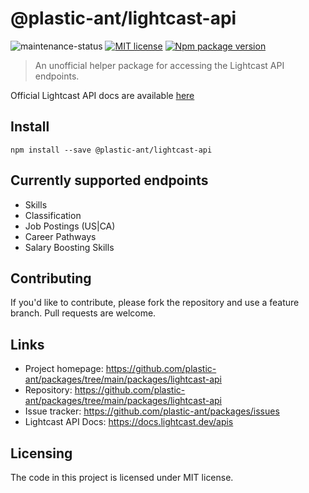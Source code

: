 # @plastic-ant/lightcast-api

![maintenance-status](https://img.shields.io/badge/maintenance-experimental-blue.svg)
[![MIT license](https://img.shields.io/badge/License-MIT-blue.svg)](https://lbesson.mit-license.org/)
[![Npm package version](https://badgen.net/npm/v/@plastic-ant/lightcast-api)](https://npmjs.com/package/@plastic-ant/lightcast-api)

> An unofficial helper package for accessing the Lightcast API endpoints.

Official Lightcast API docs are available [here](https://docs.lightcast.dev/apis)

## Install

```shell
npm install --save @plastic-ant/lightcast-api
```

## Currently supported endpoints

- Skills
- Classification
- Job Postings (US|CA)
- Career Pathways
- Salary Boosting Skills

## Contributing

If you'd like to contribute, please fork the repository and use a feature
branch. Pull requests are welcome.

## Links

- Project homepage: https://github.com/plastic-ant/packages/tree/main/packages/lightcast-api
- Repository: https://github.com/plastic-ant/packages/tree/main/packages/lightcast-api
- Issue tracker: https://github.com/plastic-ant/packages/issues
- Lightcast API Docs: https://docs.lightcast.dev/apis

## Licensing

The code in this project is licensed under MIT license.
